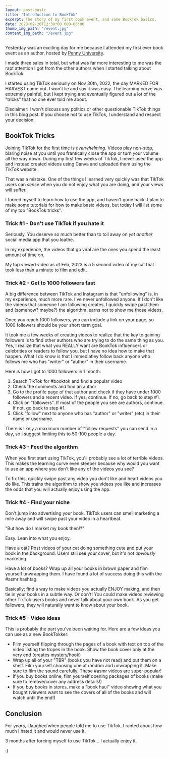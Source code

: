 ```yaml
---
layout: post-basic
title: 'Introduction to BookTok'
excerpt: The story of my first book event, and some BookTok basics.
date: 2023-02-20T12:30:00.000-06:00
thumb_img_path: "/event.jpg"
content_img_path: "/event.jpg"
---
```


Yesterday was an exciting day for me because I attended my first ever book event as an author, hosted by [Penny University](https://www.facebook.com/pennyuniversityYQR).

I made three sales in total, but what was far more interesting to me was the rapt attention I got from the other authors when I started talking about BookTok.

I started using TikTok seriously on Nov 30th, 2022, the day MARKED FOR HARVEST came out. I won't lie and say it was easy. The learning curve was extremely painful, but I kept trying and eventually figured out a lot of the "tricks" that no one ever told me about.

Disclaimer: I won't discuss any politics or other questionable TikTok things in this blog post. If you choose not to use TikTok, I understand and respect your decision.

## BookTok Tricks

Joining TikTok for the first time is _overwhelming_. Videos play non-stop, blaring noise at you until you frantically close the app or turn your volume all the way down. During my first few weeks of TikTok, I never used the app and instead created videos using Canva and uploaded them using the TikTok website.

That was a mistake. One of the things I learned very quickly was that TikTok users can _sense_ when you do not enjoy what you are doing, and your views will suffer.

I forced myself to learn how to use the app, and haven't gone back. I plan to make some tutorials for how to make basic videos, but today I will list some of my top "BookTok tricks".

### Trick #1 - Don't use TikTok if you hate it

Seriously. You deserve so much better than to toil away on _yet another_ social media app that you loathe.

In my experience, the videos that go viral are the ones you spend the least amount of time on.

My top viewed video as of Feb, 2023 is a 5 second video of my cat that took less than a minute to film and edit.

### Trick #2 - Get to 1000 followers fast

A big difference between TikTok and Instagram is that "unfollowing" is, in my experience, much more rare. I've never unfollowed anyone. If I don't like the videos that someone I am following creates, I quickly swipe past them and (somehow? maybe?) the algorithm learns not to show me those videos.

Once you reach 1000 followers, you can include a link on your page, so 1000 followers should be your short term goal.

It took me a few weeks of creating videos to realize that the key to gaining followers is to find other authors who are trying to do the same thing as you. Yes, I realize that what you REALLY want are BookTok influencers or celebrities or readers to follow you, but I have no idea how to make that happen. What I do know is that I immediatley follow back anyone who follows me who has "writer" or "author" in their username.

Here is how I got to 1000 followers in 1 month:

1. Search TikTok for #booktok and find a popular video
2. Check the comments and find an author
3. Go to the profile page of that author and check if they have under 1000 followers and a recent video. If yes, continue. If no, go back to step #1.
4. Click on "followers". If most of the people you see are authors, continue. If not, go back to step #1.
5. Click "follow" next to anyone who has "author" or "writer" (etc) in their name or username.

There is likely a maximum number of "follow requests" you can send in a day, so I suggest limiting this to 50-100 people a day.

### Trick #3 - Feed the algorithm

When you first start using TikTok, you'll probably see a lot of terrible videos. This makes the learning curve even steeper because why would you want to use an app where you don't like any of the videos you see?

To fix this, quickly swipe past any video you don't like and heart videos you do like. This trains the algorithm to show you videos you like and increases the odds that you will actually enjoy using the app.

### Trick #4 - Find your niche

Don't jump into advertising your book. TikTok users can smell marketing a mile away and will swipe past your video in a heartbeat.

"But how do I market my book then!?"

Easy. Lean into what you enjoy.

Have a cat? Post videos of your cat doing something cute and put your book in the background. Users still see your cover, but it's not _obviously_ marketing.

Have a lot of books? Wrap up all your books in brown paper and film yourself unwrapping them. I have found a lot of success doing this with the #asmr hashtag.

Basically; find a way to make videos you actually ENJOY making, and then tie in your books in a subtle way. Or don't! You could make videos reviewing other TikTok users books and never talk about your own book. As you get followers, they will naturally want to know about your book.

### Trick #5 - Video ideas

This is probably the part you've been waiting for. Here are a few ideas you can use as a new BookTokker:

* Film yourself flipping through the pages of a book with text on top of the video listing the tropes in the book. Show the book cover only at the very end (creates mystery/hook)
* Wrap up all of your "TBR" (books you have not read) and put them on a shelf. Film yourself choosing one at random and unwrapping it. Make sure to film the sound carefully. These #asmr videos are super popular!
* If you buy books online, film yourself opening packages of books (make sure to remove/cover any address details!)
* If you buy books in stores, make a "book haul" video showing what you bought (viewers want to see the covers of all of the books and will watch until the end!)

## Conclusion

For _years_, I laughed when people told me to use TikTok. I ranted about how much I hated it and would never use it.

3 months after forcing myself to use TikTok... I actually enjoy it.

:)